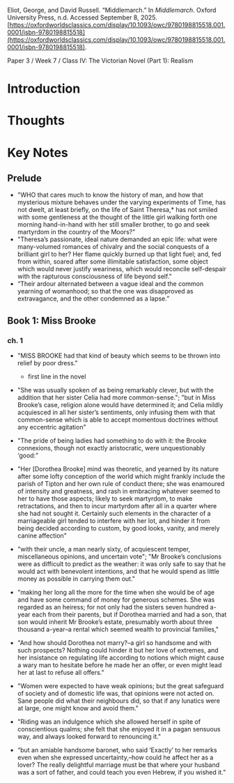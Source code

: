 Eliot, George, and David Russell. “Middlemarch.” In _Middlemarch_. Oxford University Press, n.d. Accessed September 8, 2025. [https://oxfordworldsclassics.com/display/10.1093/owc/9780198815518.001.0001/isbn-9780198815518](https://oxfordworldsclassics.com/display/10.1093/owc/9780198815518.001.0001/isbn-9780198815518).

Paper 3 / Week 7 / Class IV: The Victorian Novel (Part 1): Realism

# Introduction



# Thoughts




# Key Notes

## Prelude
- "WHO that cares much to know the history of man, and how that mysterious mixture behaves under the varying experiments of Time, has not dwelt, at least briefly, on the life of Saint Theresa,* has not smiled with some gentleness at the thought of the little girl walking forth one morning hand-in-hand with her still smaller brother, to go and seek martyrdom in the country of the Moors?"
- "Theresa’s passionate, ideal nature demanded an epic life: what were many-volumed romances of chivalry and the social conquests of a brilliant girl to her? Her flame quickly burned up that light fuel; and, fed from within, soared after some illimitable satisfaction, some object which would never justify weariness, which would reconcile self-despair with the rapturous consciousness of life beyond self."
- “Their ardour alternated between a vague ideal and the common yearning of womanhood; so that the one was disapproved as extravagance, and the other condemned as a lapse.”

## Book 1: Miss Brooke

### ch. 1
- "MISS BROOKE had that kind of beauty which seems to be thrown into relief by poor dress."
	- first line in the novel
- "She was usually spoken of as being remarkably clever, but with the addition that her sister Celia had more common-sense."; "but in Miss Brooke’s case, religion alone would have determined it; and Celia mildly acquiesced in all her sister’s sentiments, only infusing them with that common-sense which is able to accept momentous doctrines without any eccentric agitation"
- "The pride of being ladies had something to do with it: the Brooke connexions, though not exactly aristocratic, were unquestionably ‘good:"
- "Her \[Dorothea Brooke] mind was theoretic, and yearned by its nature after some lofty conception of the world which might frankly include the parish of Tipton and her own rule of conduct there; she was enamoured of intensity and greatness, and rash in embracing whatever seemed to her to have those aspects; likely to seek martyrdom, to make retractations, and then to incur martyrdom after all in a quarter where she had not sought it. Certainly such elements in the character of a marriageable girl tended to interfere with her lot, and hinder it from being decided according to custom, by good looks, vanity, and merely canine affection"

- "with their uncle, a man nearly sixty, of acquiescent temper, miscellaneous opinions, and uncertain vote"; "Mr Brooke’s conclusions were as difficult to predict as the weather: it was only safe to say that he would act with benevolent intentions, and that he would spend as little money as possible in carrying them out."

- "making her long all the more for the time when she would be of age and have some command of money for generous schemes. She was regarded as an heiress; for not only had the sisters seven hundred a-year each from their parents, but if Dorothea married and had a son, that son would inherit Mr Brooke’s estate, presumably worth about three thousand a-year–a rental which seemed wealth to provincial families,"

- "And how should Dorothea not marry?–a girl so handsome and with such prospects? Nothing could hinder it but her love of extremes, and her insistance on regulating life according to notions which might cause a wary man to hesitate before he made her an offer, or even might lead her at last to refuse all offers."
- "Women were expected to have weak opinions; but the great safeguard of society and of domestic life was, that opinions were not acted on. Sane people did what their neighbours did, so that if any lunatics were at large, one might know and avoid them."

- "Riding was an indulgence which she allowed herself in spite of conscientious qualms; she felt that she enjoyed it in a pagan sensuous way, and always looked forward to renouncing it."

- “but an amiable handsome baronet, who said ‘Exactly’ to her remarks even when she expressed uncertainty,–how could he affect her as a lover? The really delightful marriage must be that where your husband was a sort of father, and could teach you even Hebrew, if you wished it.”
